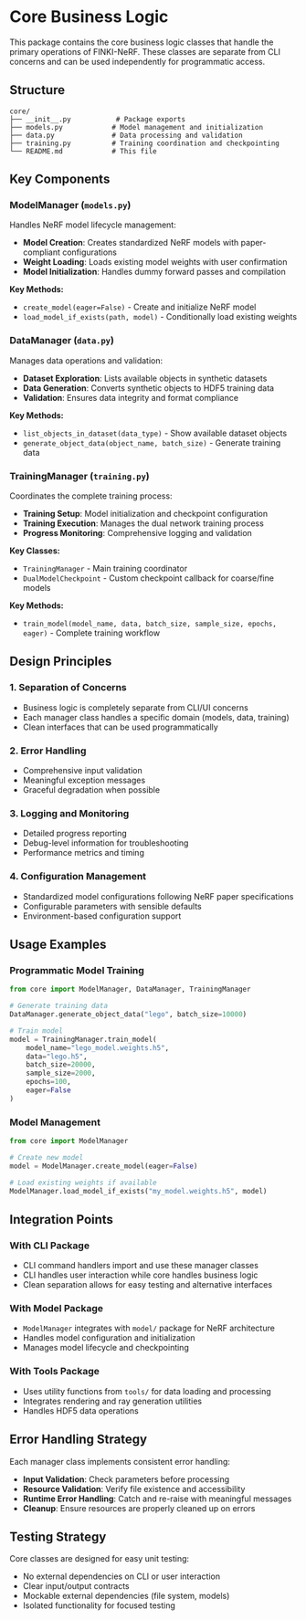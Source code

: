 # Core Business Logic

This package contains the core business logic classes that handle the primary operations of FINKI-NeRF. These classes are separate from CLI concerns and can be used independently for programmatic access.

## Structure

```
core/
├── __init__.py           # Package exports
├── models.py            # Model management and initialization
├── data.py              # Data processing and validation
├── training.py          # Training coordination and checkpointing
└── README.md            # This file
```

## Key Components

### ModelManager (`models.py`)
Handles NeRF model lifecycle management:
- **Model Creation**: Creates standardized NeRF models with paper-compliant configurations
- **Weight Loading**: Loads existing model weights with user confirmation
- **Model Initialization**: Handles dummy forward passes and compilation

**Key Methods:**
- `create_model(eager=False)` - Create and initialize NeRF model
- `load_model_if_exists(path, model)` - Conditionally load existing weights

### DataManager (`data.py`)
Manages data operations and validation:
- **Dataset Exploration**: Lists available objects in synthetic datasets
- **Data Generation**: Converts synthetic objects to HDF5 training data
- **Validation**: Ensures data integrity and format compliance

**Key Methods:**
- `list_objects_in_dataset(data_type)` - Show available dataset objects
- `generate_object_data(object_name, batch_size)` - Generate training data

### TrainingManager (`training.py`)
Coordinates the complete training process:
- **Training Setup**: Model initialization and checkpoint configuration
- **Training Execution**: Manages the dual network training process
- **Progress Monitoring**: Comprehensive logging and validation

**Key Classes:**
- `TrainingManager` - Main training coordinator
- `DualModelCheckpoint` - Custom checkpoint callback for coarse/fine models

**Key Methods:**
- `train_model(model_name, data, batch_size, sample_size, epochs, eager)` - Complete training workflow

## Design Principles

### 1. Separation of Concerns
- Business logic is completely separate from CLI/UI concerns
- Each manager class handles a specific domain (models, data, training)
- Clean interfaces that can be used programmatically

### 2. Error Handling
- Comprehensive input validation
- Meaningful exception messages
- Graceful degradation when possible

### 3. Logging and Monitoring
- Detailed progress reporting
- Debug-level information for troubleshooting
- Performance metrics and timing

### 4. Configuration Management
- Standardized model configurations following NeRF paper specifications
- Configurable parameters with sensible defaults
- Environment-based configuration support

## Usage Examples

### Programmatic Model Training
```python
from core import ModelManager, DataManager, TrainingManager

# Generate training data
DataManager.generate_object_data("lego", batch_size=10000)

# Train model
model = TrainingManager.train_model(
    model_name="lego_model.weights.h5",
    data="lego.h5",
    batch_size=20000,
    sample_size=2000,
    epochs=100,
    eager=False
)
```

### Model Management
```python
from core import ModelManager

# Create new model
model = ModelManager.create_model(eager=False)

# Load existing weights if available
ModelManager.load_model_if_exists("my_model.weights.h5", model)
```

## Integration Points

### With CLI Package
- CLI command handlers import and use these manager classes
- CLI handles user interaction while core handles business logic
- Clean separation allows for easy testing and alternative interfaces

### With Model Package
- `ModelManager` integrates with `model/` package for NeRF architecture
- Handles model configuration and initialization
- Manages model lifecycle and checkpointing

### With Tools Package
- Uses utility functions from `tools/` for data loading and processing
- Integrates rendering and ray generation utilities
- Handles HDF5 data operations

## Error Handling Strategy

Each manager class implements consistent error handling:
- **Input Validation**: Check parameters before processing
- **Resource Validation**: Verify file existence and accessibility
- **Runtime Error Handling**: Catch and re-raise with meaningful messages
- **Cleanup**: Ensure resources are properly cleaned up on errors

## Testing Strategy

Core classes are designed for easy unit testing:
- No external dependencies on CLI or user interaction
- Clear input/output contracts
- Mockable external dependencies (file system, models)
- Isolated functionality for focused testing
